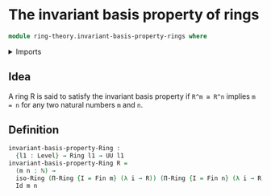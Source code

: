 # The invariant basis property of rings

```agda
module ring-theory.invariant-basis-property-rings where
```

<details><summary>Imports</summary>

```agda
open import ring-theory.dependent-products-rings
open import ring-theory.isomorphisms-rings
open import ring-theory.rings
open import foundation.identity-types
open import foundation.universe-levels
open import elementary-number-theory.natural-numbers
open import univalent-combinatorics.standard-finite-types
```

</details>

## Idea

A ring R is said to satisfy the invariant basis property if `R^m ≅ R^n` implies `m = n` for any two natural numbers `m` and `n`.

## Definition

```agda
invariant-basis-property-Ring :
  {l1 : Level} → Ring l1 → UU l1
invariant-basis-property-Ring R =
  (m n : ℕ) →
  iso-Ring (Π-Ring {I = Fin m} (λ i → R)) (Π-Ring {I = Fin n} (λ i → R)) →
  Id m n
```
